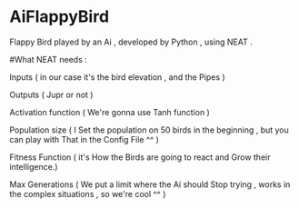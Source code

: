 # AiFlappyBird

Flappy Bird played by an Ai , developed by Python , using NEAT .

#What NEAT needs :

Inputs ( in our case it's the bird elevation , and the Pipes )

Outputs ( Jupr or not )

Activation function ( We're gonna use Tanh function )

Population size ( I Set the population on 50 birds in the beginning , but you can play with That in the Config File ^^ )

Fitness Function ( it's How the Birds are going to react and Grow their intelligence.)

Max Generations ( We put a limit where the Ai should Stop trying , works in the complex situations , so we're cool ^^ )
